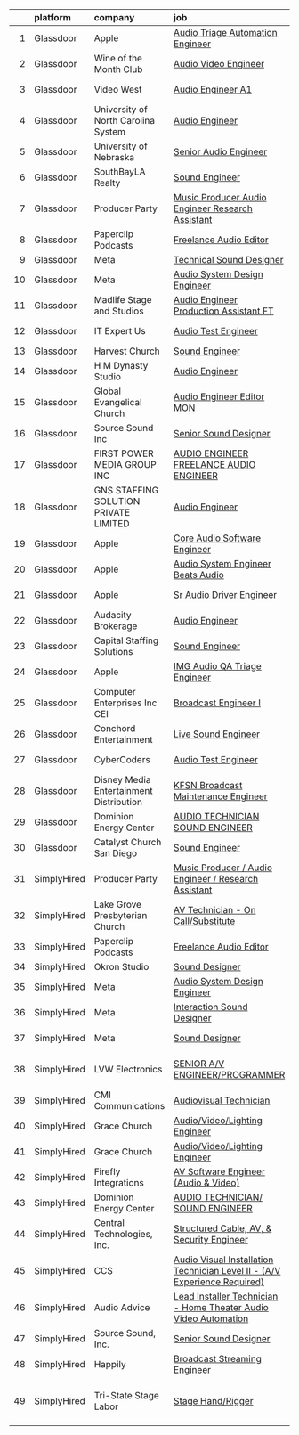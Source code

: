 

|    | platform    | company                                   | job                                                                                                                                                                                                                                                                                                                                                                                                                                                                                                                                                                                                                                                                                                                                                                                                                                                                                                                                                                                                                                                                                                                                                                                                                                                                                                                                                                                                                                            | update_time   | location                    |
|---:|:------------|:------------------------------------------|:-----------------------------------------------------------------------------------------------------------------------------------------------------------------------------------------------------------------------------------------------------------------------------------------------------------------------------------------------------------------------------------------------------------------------------------------------------------------------------------------------------------------------------------------------------------------------------------------------------------------------------------------------------------------------------------------------------------------------------------------------------------------------------------------------------------------------------------------------------------------------------------------------------------------------------------------------------------------------------------------------------------------------------------------------------------------------------------------------------------------------------------------------------------------------------------------------------------------------------------------------------------------------------------------------------------------------------------------------------------------------------------------------------------------------------------------------|:--------------|:----------------------------|
|  1 | Glassdoor   | Apple                                     | [Audio Triage Automation Engineer](https://www.glassdoor.com/partner/jobListing.htm?pos=121&ao=1136043&s=58&guid=00000182fd07e2d18b2055083c7e5e14&src=GD_JOB_AD&t=SR&vt=w&cs=1_7fe789bb&cb=1662102529073&jobListingId=1008112672589&jrtk=3-0-1gbugfonpjopn801-1gbugfoo9j4jg800-af9e25becb3bd0f7-)                                                                                                                                                                                                                                                                                                                                                                                                                                                                                                                                                                                                                                                                                                                                                                                                                                                                                                                                                                                                                                                                                                                                              | 24h           | Cupertino, CA               |
|  2 | Glassdoor   | Wine of the Month Club                    | [Audio Video Engineer](https://www.glassdoor.com/partner/jobListing.htm?pos=101&ao=1110586&s=58&guid=00000182fd07e2d18b2055083c7e5e14&src=GD_JOB_AD&t=SR&vt=w&ea=1&cs=1_b28a966b&cb=1662102529071&jobListingId=1008104416309&cpc=48B9F4758953335C&jrtk=3-0-1gbugfonpjopn801-1gbugfoo9j4jg800-7c31c312977bbb48--6NYlbfkN0D4nuovUOU2dPryPr7-xanE7ZFWASvaSyNm3BqXIbrO0p-spFy8M_M-A6N_nEvSAT44Hnj727AevabiXHKX95uvISMHH94G6CgxUKQQNwd9qsXRgsIDivRu35kl3MOJiOs0DGQPxIhN_TbMw9FnT9s0jwvI9Y1mxwS09PVCvwyQR6Ost7_HT1bggbujyi7-7z5KiilADtgJDgdWerOR0LOaH39uXVJy8deI9Iqp-9QfWvVb5O8X-0oF0VMl55uZno41vicBvFR0Z0Rgd3Mgq00RS3gpxJWeiWvjtyv5VAeJWe-icc9ffOoP66QkGqvN62X5GxPIjoIqw6oDugTSH40iJBJwi88t4rnxPX5EnOaBoKEzVggJ525rrZk_naGINddv3nEEIyvtnUuzYOPRFrEXcK3yx_NU0wMmj48xsJQpb7OeniKs2HsomAbxtsrv9IQwV0qWvpegOn8Ufu27wYgr38TP355Y_eZpyBLXsUkbrw1te4wFnh-eSr-lW5Euz_I%3D)                                                                                                                                                                                                                                                                                                                                                                                                                                                                                                                                                                                  | 2d            | Monrovia, CA                |
|  3 | Glassdoor   | Video West                                | [Audio Engineer  A1 ](https://www.glassdoor.com/partner/jobListing.htm?pos=126&ao=1136043&s=58&guid=00000182fd07e2d18b2055083c7e5e14&src=GD_JOB_AD&t=SR&vt=w&ea=1&cs=1_480d126e&cb=1662102529076&jobListingId=1008103941095&jrtk=3-0-1gbugfonpjopn801-1gbugfoo9j4jg800-c33ab20095de4d2b-)                                                                                                                                                                                                                                                                                                                                                                                                                                                                                                                                                                                                                                                                                                                                                                                                                                                                                                                                                                                                                                                                                                                                                      | 2d            | Phoenix, AZ                 |
|  4 | Glassdoor   | University of North Carolina System       | [Audio Engineer](https://www.glassdoor.com/partner/jobListing.htm?pos=114&ao=1136043&s=58&guid=00000182fd07e2d18b2055083c7e5e14&src=GD_JOB_AD&t=SR&vt=w&cs=1_5d1dc25c&cb=1662102529072&jobListingId=1008106242846&jrtk=3-0-1gbugfonpjopn801-1gbugfoo9j4jg800-30546d964c6f9ccc-)                                                                                                                                                                                                                                                                                                                                                                                                                                                                                                                                                                                                                                                                                                                                                                                                                                                                                                                                                                                                                                                                                                                                                                | 1d            | Research Triangle Park, NC  |
|  5 | Glassdoor   | University of Nebraska                    | [Senior Audio Engineer](https://www.glassdoor.com/partner/jobListing.htm?pos=128&ao=1136043&s=58&guid=00000182fd07e2d18b2055083c7e5e14&src=GD_JOB_AD&t=SR&vt=w&cs=1_b12a9405&cb=1662102529076&jobListingId=1008081982460&jrtk=3-0-1gbugfonpjopn801-1gbugfoo9j4jg800-ea713fcb67afc116-)                                                                                                                                                                                                                                                                                                                                                                                                                                                                                                                                                                                                                                                                                                                                                                                                                                                                                                                                                                                                                                                                                                                                                         | 13d           | Lincoln, NE                 |
|  6 | Glassdoor   | SouthBayLA Realty                         | [Sound Engineer](https://www.glassdoor.com/partner/jobListing.htm?pos=119&ao=1136043&s=58&guid=00000182fd07e2d18b2055083c7e5e14&src=GD_JOB_AD&t=SR&vt=w&ea=1&cs=1_b3b8f0e1&cb=1662102529073&jobListingId=1008103154916&jrtk=3-0-1gbugfonpjopn801-1gbugfoo9j4jg800-5998b583503ceae5-)                                                                                                                                                                                                                                                                                                                                                                                                                                                                                                                                                                                                                                                                                                                                                                                                                                                                                                                                                                                                                                                                                                                                                           | 2d            | Hermosa Beach, CA           |
|  7 | Glassdoor   | Producer Party                            | [Music Producer   Audio Engineer   Research Assistant](https://www.glassdoor.com/partner/jobListing.htm?pos=111&ao=1136043&s=58&guid=00000182fd07e2d18b2055083c7e5e14&src=GD_JOB_AD&t=SR&vt=w&ea=1&cs=1_e753df8f&cb=1662102529072&jobListingId=1008091585950&jrtk=3-0-1gbugfonpjopn801-1gbugfoo9j4jg800-0ab832e774ab98d7-)                                                                                                                                                                                                                                                                                                                                                                                                                                                                                                                                                                                                                                                                                                                                                                                                                                                                                                                                                                                                                                                                                                                     | 8d            | Remote                      |
|  8 | Glassdoor   | Paperclip Podcasts                        | [Freelance Audio Editor](https://www.glassdoor.com/partner/jobListing.htm?pos=113&ao=1136043&s=58&guid=00000182fd07e2d18b2055083c7e5e14&src=GD_JOB_AD&t=SR&vt=w&ea=1&cs=1_b3349b86&cb=1662102529072&jobListingId=1008104175854&jrtk=3-0-1gbugfonpjopn801-1gbugfoo9j4jg800-512c5bb5af4b3314-)                                                                                                                                                                                                                                                                                                                                                                                                                                                                                                                                                                                                                                                                                                                                                                                                                                                                                                                                                                                                                                                                                                                                                   | 2d            | Remote                      |
|  9 | Glassdoor   | Meta                                      | [Technical Sound Designer](https://www.glassdoor.com/partner/jobListing.htm?pos=104&ao=1110586&s=58&guid=00000182fd07e2d18b2055083c7e5e14&src=GD_JOB_AD&t=SR&vt=w&cs=1_ffcc897d&cb=1662102529071&jobListingId=1008102577905&cpc=FAE5E775D180B2FB&jrtk=3-0-1gbugfonpjopn801-1gbugfoo9j4jg800-43ee8e8957f197b7--6NYlbfkN0DYl4UJW4r1Vl7FEn6T9F-rD9lpC-0oMJVSiWjK_MGUd8e8cHXcpv6KPyjLHZEfqkWRCwULr6X75ieJARrAKqgWzisG7J3CWnOtR8MXVg9h6RHVQw8LxsUXbtRHyQGBkIiZRs1E6q1KlzilZzbDkEbl4cSfOYHD8WJrsx4Oe5zq0efzKGC4tT9j4LIwYr4PYn5NjV4YGU46Wj-XMXITmoPIm6AOyWZdzLD8ZbCAbJValaRY2iHA8CXOwjeBEYKx_TuIoB4EN7cfNG9-sNfZ6hTe4ybUAUShc5J2guVNOk88wWJBN1yaJsT31dsLzh4SOnPa8uJY4xkr4mLDQtTmJZzN1NfeZ6MMbZuyGkg4nq5jTUQv2bmL9Kk0-u0SZ0mtXaMFuadICAH0h5u7X_DOGudEKtA_7Q5569rqQdVLaFWHPgxTDOvWdoHKGDqcpdy9F1uZcki8YA_XiWvwruTBvmrteM4EFh2DQCZo_5KVmP9fhYXq6kzCNa5y52OB0nKjteRz-Ukt0zTcg935y3ZRU0T3UMR2Ao4qqNdD4dJbbbM36c7Iqw7QfIyo0DBtmGJXRa1W8uB7hdRSQ4K0v6-RmO_SA0Dfoiy4xWN-P9s0BAX96ijkCvmzxs78Hipls4KTU3TpXgI19ctopCGONWVur82BCYv_0GYJlzjhjKWBonDGSfM_X4DIJ_WwPA1MjfvFmXmRo_Qejd6BWBb2Xe2JkvwyWCsW0plhZyrCUr7KcHWg2BQiDUUKpwAfHJ-n3GfqlgV0_FzyC4UOtgtxWjMvOYfwMnLxAmqOxG0TEl_paIvx3MpnUoLl1Hdwdb_RTHw0yWQjIt9GSHGBE3Gxl8gwY9VTxKmYYEJKPaWLMRMQ8pDjF52FPW300UQBhZnl4w61xQDhXTCYJOGCnOOF5iFJSGFFMwX48z7QRvgiwNnlwUR_vRdTd7X3NGIinS0ZT5IBnsz-3tgYoCjI9iFWncL0PL5uB-KJuhpkBiqtGVQvsceSceXRQuAuu87Owq5vurTj0UNBInLog1DiqYq6oZ0TyTm2vTI7x5Cc7m0eh2YgnDnUByWHquTLhPTy) | 3d            | Remote                      |
| 10 | Glassdoor   | Meta                                      | [Audio System Design Engineer](https://www.glassdoor.com/partner/jobListing.htm?pos=116&ao=1136043&s=58&guid=00000182fd07e2d18b2055083c7e5e14&src=GD_JOB_AD&t=SR&vt=w&cs=1_8bd18f4b&cb=1662102529073&jobListingId=1008112009631&jrtk=3-0-1gbugfonpjopn801-1gbugfoo9j4jg800-c7dc5a6c273f8688-)                                                                                                                                                                                                                                                                                                                                                                                                                                                                                                                                                                                                                                                                                                                                                                                                                                                                                                                                                                                                                                                                                                                                                  | 24h           | Remote                      |
| 11 | Glassdoor   | Madlife Stage and Studios                 | [Audio Engineer Production Assistant  FT ](https://www.glassdoor.com/partner/jobListing.htm?pos=123&ao=1136043&s=58&guid=00000182fd07e2d18b2055083c7e5e14&src=GD_JOB_AD&t=SR&vt=w&ea=1&cs=1_7206a886&cb=1662102529075&jobListingId=1008110779312&jrtk=3-0-1gbugfonpjopn801-1gbugfoo9j4jg800-122f3ca21369d2a2-)                                                                                                                                                                                                                                                                                                                                                                                                                                                                                                                                                                                                                                                                                                                                                                                                                                                                                                                                                                                                                                                                                                                                 | 24h           | Woodstock, GA               |
| 12 | Glassdoor   | IT Expert Us                              | [Audio Test Engineer](https://www.glassdoor.com/partner/jobListing.htm?pos=130&ao=1136043&s=58&guid=00000182fd07e2d18b2055083c7e5e14&src=GD_JOB_AD&t=SR&vt=w&ea=1&cs=1_08cc58f5&cb=1662102529076&jobListingId=1008103718098&jrtk=3-0-1gbugfonpjopn801-1gbugfoo9j4jg800-aa2e16e9056f68cd-)                                                                                                                                                                                                                                                                                                                                                                                                                                                                                                                                                                                                                                                                                                                                                                                                                                                                                                                                                                                                                                                                                                                                                      | 2d            | Sunnyvale, CA               |
| 13 | Glassdoor   | Harvest Church                            | [Sound Engineer](https://www.glassdoor.com/partner/jobListing.htm?pos=129&ao=1136043&s=58&guid=00000182fd07e2d18b2055083c7e5e14&src=GD_JOB_AD&t=SR&vt=w&ea=1&cs=1_f36d4ee9&cb=1662102529076&jobListingId=1008083986373&jrtk=3-0-1gbugfonpjopn801-1gbugfoo9j4jg800-037f045b4ef52869-)                                                                                                                                                                                                                                                                                                                                                                                                                                                                                                                                                                                                                                                                                                                                                                                                                                                                                                                                                                                                                                                                                                                                                           | 11d           | Atlanta, GA                 |
| 14 | Glassdoor   | H M Dynasty Studio                        | [Audio Engineer](https://www.glassdoor.com/partner/jobListing.htm?pos=112&ao=1136043&s=58&guid=00000182fd07e2d18b2055083c7e5e14&src=GD_JOB_AD&t=SR&vt=w&ea=1&cs=1_9d6585ba&cb=1662102529072&jobListingId=1008111204551&jrtk=3-0-1gbugfonpjopn801-1gbugfoo9j4jg800-c04617751ddabdb0-)                                                                                                                                                                                                                                                                                                                                                                                                                                                                                                                                                                                                                                                                                                                                                                                                                                                                                                                                                                                                                                                                                                                                                           | 24h           | Tucker, GA                  |
| 15 | Glassdoor   | Global Evangelical Church                 | [Audio Engineer Editor  MON ](https://www.glassdoor.com/partner/jobListing.htm?pos=127&ao=1136043&s=58&guid=00000182fd07e2d18b2055083c7e5e14&src=GD_JOB_AD&t=SR&vt=w&ea=1&cs=1_f5b2b268&cb=1662102529076&jobListingId=1008088874359&jrtk=3-0-1gbugfonpjopn801-1gbugfoo9j4jg800-565c4567d3c3415e-)                                                                                                                                                                                                                                                                                                                                                                                                                                                                                                                                                                                                                                                                                                                                                                                                                                                                                                                                                                                                                                                                                                                                              | 9d            | San Antonio, TX             |
| 16 | Glassdoor   | Source Sound  Inc                         | [Senior Sound Designer](https://www.glassdoor.com/partner/jobListing.htm?pos=117&ao=1136043&s=58&guid=00000182fd07e2d18b2055083c7e5e14&src=GD_JOB_AD&t=SR&vt=w&ea=1&cs=1_8ef06c65&cb=1662102529073&jobListingId=1008089350796&jrtk=3-0-1gbugfonpjopn801-1gbugfoo9j4jg800-b47b731b9588a909-)                                                                                                                                                                                                                                                                                                                                                                                                                                                                                                                                                                                                                                                                                                                                                                                                                                                                                                                                                                                                                                                                                                                                                    | 9d            | Remote                      |
| 17 | Glassdoor   | FIRST POWER MEDIA GROUP INC               | [AUDIO ENGINEER   FREELANCE AUDIO ENGINEER](https://www.glassdoor.com/partner/jobListing.htm?pos=115&ao=1136043&s=58&guid=00000182fd07e2d18b2055083c7e5e14&src=GD_JOB_AD&t=SR&vt=w&ea=1&cs=1_f86a0801&cb=1662102529073&jobListingId=1008081595208&jrtk=3-0-1gbugfonpjopn801-1gbugfoo9j4jg800-3b15760e8ccb2758-)                                                                                                                                                                                                                                                                                                                                                                                                                                                                                                                                                                                                                                                                                                                                                                                                                                                                                                                                                                                                                                                                                                                                | 13d           | Silver Spring, MD           |
| 18 | Glassdoor   | GNS STAFFING SOLUTION PRIVATE LIMITED     | [Audio Engineer](https://www.glassdoor.com/partner/jobListing.htm?pos=107&ao=1110586&s=58&guid=00000182fd07e2d18b2055083c7e5e14&src=GD_JOB_AD&t=SR&vt=w&ea=1&cs=1_a295ec16&cb=1662102529072&jobListingId=1008091693660&cpc=3BA4CE39D5B5DEF5&jrtk=3-0-1gbugfonpjopn801-1gbugfoo9j4jg800-02821c216df8564c--6NYlbfkN0DSIQBZQ-2Vai8_rtyWPENsIrxgvuk_9OUeK1VKqbOx9HU1FkKsTKPGTJ1fQ9JpvdfILB_xiS_THIHvkhReTf8TAsrOjYTlfzGEoYEMqq8cRQ9zmRNXn0IbS5p_XgOLf9XvUgzoA9zEPB9fuc_10DiRiXTwqiGnMAyekwq3A8uEHOyjZuEKVJu_-6TONuudzVXoAUGVdO33W59e_zFpJQgGtEQzV-9aU3pDnB0yxjkegR_FHwuKkFYbDhBGO92bfCkKU7Ntfd6j87mKBt9UzgoQfu_B4DAmLFZI8Wa-jMilGTjlHWyxNkyrUNtfUnlwvbNiSYk3NJ84FnCL3InML38r2Fyfh2wFOoL-LQzxAo9Fz6pSbJnILiTqNOzCIcZhiH9Ifv-acltbCChEIioCwMOsMYKsi0CalkzTcAzxmFzeOPJ-EtdbdZOuGTlET1fvVMCFCCkyr1xjGyhJDrU7JfuBPT7yeOSIjBAGq0uudOdSnovROO1BB5SF)                                                                                                                                                                                                                                                                                                                                                                                                                                                                                                                                                                                                      | 8d            | San Francisco, CA           |
| 19 | Glassdoor   | Apple                                     | [Core Audio Software Engineer](https://www.glassdoor.com/partner/jobListing.htm?pos=103&ao=1110586&s=58&guid=00000182fd07e2d18b2055083c7e5e14&src=GD_JOB_AD&t=SR&vt=w&cs=1_f0405f6c&cb=1662102529071&jobListingId=1008100584189&cpc=F41FEAB56D215062&jrtk=3-0-1gbugfonpjopn801-1gbugfoo9j4jg800-4fddc40dc3a73bab--6NYlbfkN0BvKrLyj5gPmtZO9T8euul8TCxuuKNOtzRJOomxnwSEodTz2Bc-sPZlC5mDe-NOaJh9Z-rotkwHxMOjpksdaIXIJtUQGEixNDlYTnGmTtqge-tKraZJ9_8jBsMwd3IFCMRffJaECXWB54hZvw-ZrK5Tl46nem1Ju7ZeoenVKQy2Muc2nsXHiSX4czJYYaacnKzA3qCmUGpsoq3ywxUkMgiwr1J7UvSS1DdM5P9aDWZ0cPZLaPXn65TLmci2Czbi9RcNgvj5I1bZbYFYrfP00g-sCs31t0nfg9AvBOe29nz9eqiaiatfApADSxd359i3mW2P58ZHzf3yh5HylhRBa9_GqDdKMhvSpzGmWrEtaHKjSjQRs7aqhVnjeBKqSekNzGtH7NIuDx5sfOJtlxbypqfatZc-YpWSbhkQhEAzHeWyylscbFa-8C37p784Zty_JA9mBLJV64jUcUEx4zXvxLIrVF6WSxHpw4Agdl7H0L4Px73l0aXy4US7jko_CUgX5Yu-i0p2rj1L6qepwSBN6uycbmI2xUm4ZW4p8wh2AoVO9vfAGMVCFwzk0pqMo4hTnV_TFxSxPOMwgL4G5ES6kXr3L19ttSRlW2fpmmMdfU_I-Y6-eIzQU0f6zO_vx9VKRpRAYMo3ZKPWVjo8Eo3luIyoeCmigR_e1txynGGIktsP6NV32j3UEEn7Z28rDlpku1qJ-ETztzTeh2s9gjEqcHumVZCMdn8PhMwlgrzvcFANQNHs6x-HvHkgRdkxfWyux0-Lr7tu-zYm8jfv9DKrqw22TtgK0oj-YBlUDb7FLydIVbQPrIYREqh0nTQwVPhy1j-w8NJ2d93fife9_8LSZLEF4pjKybsLb-jUvR3cIxI3_3a0tAKnNKV6kHkEyyKeUuyaER46rb-4Eqw0LIoXA1FfWB1QeoOihFZvIXUfcsGZ8kTX-NktM0n5B2NTMGPBCceRhI9IlFEoxw%3D%3D)                                                                                                 | 3d            | San Diego, CA               |
| 20 | Glassdoor   | Apple                                     | [Audio System Engineer   Beats Audio](https://www.glassdoor.com/partner/jobListing.htm?pos=105&ao=1110586&s=58&guid=00000182fd07e2d18b2055083c7e5e14&src=GD_JOB_AD&t=SR&vt=w&cs=1_aa49ba12&cb=1662102529072&jobListingId=1008100584159&cpc=F41FEAB56D215062&jrtk=3-0-1gbugfonpjopn801-1gbugfoo9j4jg800-ad79c3bb1624279f--6NYlbfkN0BvKrLyj5gPmtZO9T8euul8TCxuuKNOtzRJOomxnwSEodTz2Bc-sPZl5OJ9R4TJsNck5xc0c2ym9fz50912HWKqUswdr-sawwhN-AHwhntIjOJiqrxSRm1Lc21B-q1Drhhg66KV1MVaTOplQbRbtNdFVoT628qfg875ukJjdlqONZq9W2IkUQ28HCXkH-VB5KBXPz__oTBcb8lN7SJJXYR1yzUGfx2RjSveLmzlRFD18I3BLRE7fasgAoYSEVtO3Vnj6R7fUN6qWaIHtBmU-C9CTZh3sVEL3xEOqcSKJgwzU7oSfgZJW5r21DbPepX1lGp7O5w7-JSSJLIhXWwbL8vWMmHr2oS2j7Lx5QrRwWfiTZHXQNYHtaUJCJO80H4CLpFWJ-HLusrHYUR3NboB-g7iI-dUFi9iPnZxcgajdf6rhnFvbl0v0Yu_mZm6XpaZdnQbLI5GtR87RhtyGD2p_92Or88jI1FMduDeCj-_0NTxnLN8BTCftkNuAB-T_pXYubW2ny7hqsyaZQe_C3EyXGnXAsfbWyfr_AepvlteVMbq-Wi6lqPINoFiZsvby63ocLtyI1jYdJBige0cdEO7qmqJrhmETMyhjp7B2CDp0NezoHv2M9NxL4MxBMePy1g8vmn58vOjsJAISPz9QCkch8THCicdSDLLpUPXS59QMrGat50q1Vs1xZeUG57gDaf8lwU3JeDl8zU1CHGBFc3qudupe5SZL0QzZ2NO1bD2reA2U7K0BHXcerY8MiFrki5DnCkkGuEeyOv8jHlyBEtOXmlEtrCc330N8YilNR8WpjGXTC4Yx7uRt2fPP5y68Y71r5CSj-mZVEAGEQRG6N8JiY_f2wgc6NcD84x0aNmd_3Ag_sRW7Kkwb1_MqnWbuUEFPYnWPQZtbD_1wGnYaZvM_hkg5EeYpAtSY-PLlcIwM11uAb6ifYl66B_P9cSMD2aN4GuIDD-M9BOmV5n51GaM0-hsbGEmf8ijKcim09mCyy-luA%3D%3D)                                                          | 3d            | Culver City, CA             |
| 21 | Glassdoor   | Apple                                     | [Sr Audio Driver Engineer](https://www.glassdoor.com/partner/jobListing.htm?pos=106&ao=1110586&s=58&guid=00000182fd07e2d18b2055083c7e5e14&src=GD_JOB_AD&t=SR&vt=w&cs=1_7cbf14a4&cb=1662102529072&jobListingId=1008100584087&cpc=8795CF9063CD573D&jrtk=3-0-1gbugfonpjopn801-1gbugfoo9j4jg800-9f8c3462b7dd6300--6NYlbfkN0BvKrLyj5gPmtZO9T8euul8TCxuuKNOtzRJOomxnwSEodTz2Bc-sPZl29JElYHfcoQkdF3R0uhVOiUQIIZnA3Is4FwSOKCUtcx0WGYLiuhqZt1RK6Uz8XcjafElPAUKNctzC8Xw8_d9uCKPwv8pmYio20JXorBzwSKcPHzc9lQlpasA4-pRosN4x98J3VbPqKqe2QkbaGPnV7ywHvj_PrtUZqKAiPU1cTaqBGWg88CO3LNtANrjQcayF-Uhlesp3kixEizqUAi8Muxo5SkNr-D-LzgP4sSq7vAyxnYjZqm-Vq8ud4MUd_q7GVJ0ROARctOhafApHAXsN8Al4fILiX4_eUTy2L8UDtOdzkdhiIsy1PIoh9uzALZlDl_39RgP9mBafUxKQMdTXP7czIJQxnL4bBJpA3i3FzQ6y4tN4oF5EbT4kGz55xr7m_BvwUdd2YleiG7URxM6YgPWURK-7d3uIeIoZf40q7iuGKUtzuO4Kk1C2tJ-CX-8-ZWOr3bjkYinR5o9__8uUrPFfKC386rWoAEXwY8XptVFrbtpMC71liFx2ScTnKm5pf6f9RQo1kP20ufVNQRELgpI3Uy7ldOm3a1z6RMgjt8bx6Wm4uPkLTVwIYbJhgEN1ZGUpxR3K3hDskYznvZ6zYLEYldN8rTJdsAPhGy5Yia0jJbpzqVMDquO13faPWdM5wNtZefV5PehA_AieWxODEI1qJ2c77pqXWDxaZHkqxKLbArQKE6_aDt4Pd1VtvlTs-j7fOCqmKdmEs-XW7DakW_ajS8e1R_ULqIAIiFeB11xgUpne5w94sxR4WJZaRpkinjjjmsBUQPw_jn6Faf_DjSikLRcOB0lVd2I4Y6H62_C6wLieLj9pYL0_ykFLVKFpm-hVPps-w677fKL8cBP5GqP9yuoWLrWCLV3uhy24LGKtjkU-bTanR03lhFKuUL0READRSX4_9mmoQ_opjnWOg%3D%3D)                                                                                                     | 3d            | Culver City, CA             |
| 22 | Glassdoor   | Audacity Brokerage                        | [Audio Engineer](https://www.glassdoor.com/partner/jobListing.htm?pos=122&ao=1136043&s=58&guid=00000182fd07e2d18b2055083c7e5e14&src=GD_JOB_AD&t=SR&vt=w&ea=1&cs=1_94c31e52&cb=1662102529075&jobListingId=1008093807658&jrtk=3-0-1gbugfonpjopn801-1gbugfoo9j4jg800-0190b5487932e263-)                                                                                                                                                                                                                                                                                                                                                                                                                                                                                                                                                                                                                                                                                                                                                                                                                                                                                                                                                                                                                                                                                                                                                           | 7d            | Austell, GA                 |
| 23 | Glassdoor   | Capital Staffing Solutions                | [Sound Engineer](https://www.glassdoor.com/partner/jobListing.htm?pos=109&ao=1110586&s=58&guid=00000182fd07e2d18b2055083c7e5e14&src=GD_JOB_AD&t=SR&vt=w&ea=1&cs=1_3814904f&cb=1662102529072&jobListingId=1008106947083&cpc=8795CF9063CD573D&jrtk=3-0-1gbugfonpjopn801-1gbugfoo9j4jg800-7ee99c6ce2ce3e77--6NYlbfkN0AHXq2vAVwR3IH7wgnTMdWCa3HguypIXx0DFudX-u0zu6XSU0N9gDGCMsnO9yvyAfMI4RPwNgF3cmE9aZ6S8laEbXVH1A6MFEQj40Snp0ZImzcOVPuHxvlP8EnKjILPw9a1O1yWK_TKJQxlq4JHVh-HRHiA8_kBlbluk92Af7z1Z7Ff5yRDMaVMn7CIpkV3MYo5dbHo29RLk-xJRYX_7q9DxRBqm5JeCGYlTTE2zUFDtgNJWGYmYi14D4Y_vlRjlvHrTSIW6ku8FqQokxo3i0_Zho_zmwZFF1eCO9QJzxMBTIbyEdspfpObgYbUwEkiLDs0hBeQHFhK0mNMLq0SJrs6vT-KhdSrHGmhZQ1-ec3lPPqjc9kM54fkf5T9P_1qrejJ56x7T2L3xDH1fFjVnxgfBPj8HulpW4tq0e7H53eZKGVShORMPb_cIwh0MrT3n2eeqWSo9joRyrvIatQJCGiWhvUQFgYWs0RbEueOQgKE2TfckPe-XFsw_4VTdNbmEnoWcuVqx2-EDQ%3D%3D)                                                                                                                                                                                                                                                                                                                                                                                                                                                                                                                                                                          | 1d            | San Diego, CA               |
| 24 | Glassdoor   | Apple                                     | [IMG Audio QA Triage Engineer](https://www.glassdoor.com/partner/jobListing.htm?pos=120&ao=1136043&s=58&guid=00000182fd07e2d18b2055083c7e5e14&src=GD_JOB_AD&t=SR&vt=w&cs=1_8ba67d46&cb=1662102529073&jobListingId=1008112672531&jrtk=3-0-1gbugfonpjopn801-1gbugfoo9j4jg800-6c6f1ab8ba8dd5ec-)                                                                                                                                                                                                                                                                                                                                                                                                                                                                                                                                                                                                                                                                                                                                                                                                                                                                                                                                                                                                                                                                                                                                                  | 24h           | Cupertino, CA               |
| 25 | Glassdoor   | Computer Enterprises  Inc   CEI           | [Broadcast Engineer I](https://www.glassdoor.com/partner/jobListing.htm?pos=110&ao=1110586&s=58&guid=00000182fd07e2d18b2055083c7e5e14&src=GD_JOB_AD&t=SR&vt=w&ea=1&cs=1_30a3d574&cb=1662102529072&jobListingId=1008104598845&cpc=C4A69CCDBB3B9599&jrtk=3-0-1gbugfonpjopn801-1gbugfoo9j4jg800-4b0849d4e352f189--6NYlbfkN0AVVnl_N3xmP3MApcGA3sr6MLnz8P423WWILI1WvbjE8Ry71v-lom9NKs8rBQiPPSfaHXyLzk4TRh1J6lf3NESx_B7dODtc_zqF2tlPS7hPzp7ndD7mgDIbJkgJu6rLTCCSAWFqRaF3TQT253hKX5QOOOSNwqLZAEiiz7KZ5NfyS6ZRbivUGr-7Yz4BDbkHRobSfep-YKoL8ytCtGhvzm1YZ3JLYqlpHYKFfHYimwC382_pSCMNw9uGySa9pGfL0iwbpDUSb49NQpMBTVvsyYWInm0Jbe7gyRJBr2nC9hWCkRRhTlIBVgRlix1zKKOVHhaCIWVVfnuQ2SwPHykmJcqYDK1y-gTf7DpYKGB56GIXlY0u1MGN3CdH9AZFpnV0ZA-X97RyDVdTBEviHIHVB0Wk6KPtau0B9D3RgBr-7wP3AdKaIs2teiyCjt4T8UHTazYmRQsgMwX2qDR56aFDUU7ZXvQx2E7U19SP0A95BbG3M_6L6HgIB_o3NNcERWR1xZ4%3D)                                                                                                                                                                                                                                                                                                                                                                                                                                                                                                                                                                                  | 2d            | Centennial, CO              |
| 26 | Glassdoor   | Conchord Entertainment                    | [Live Sound Engineer](https://www.glassdoor.com/partner/jobListing.htm?pos=102&ao=1110586&s=58&guid=00000182fd07e2d18b2055083c7e5e14&src=GD_JOB_AD&t=SR&vt=w&ea=1&cs=1_5709561f&cb=1662102529071&jobListingId=1008088946789&cpc=C19BE7EA145E205E&jrtk=3-0-1gbugfonpjopn801-1gbugfoo9j4jg800-f3f9eea57a983ca9--6NYlbfkN0BKUou6V2sgnxTw0gblZcy6InCuwTZCwEAFzAfyAJpbl3ZjWBFMy83ezJfgF92Z-W5MXnXrnPDWMfXQEYAq_D2vGcDfAyY7IEHDPoY5h-YNlYusBjuP71PAU--4FBvdcRg4XYUnGEKdbLm9AWhIy_eUwBNmXKXtIKz3mbl7k_NEIwoUxK6dIpaqfV-f_KTJTC0h4s1cpzGy6rei-blgyQs2B30O1has0vxXpJTdXMiYRCEbN1SnTLb6FYNtdQUE_Eo4FyNUOcYU1COg20iumj2DRbcytu0YJMluGfl6CYuyJCxzCUio67y_iUOrbWj-HFNnHLgoBADnCuvjxr6zxq5i5_B-eQHd7dufvWgR9smcMnYsBL46US2PhRuaHSy_gcyHLnW1c5yGCtgFf6fRRON4iMy-4BTwfGE9Vr0qcP7dFmGfLexma-QsnpZ1FrvcaxmDb4qtQvypakJhOHu9s3NxNAVSKZ0_t8Uip1DVT8VkmEpT0j-WYdF7ydsWXwe6H5I%3D)                                                                                                                                                                                                                                                                                                                                                                                                                                                                                                                                                                                   | 9d            | Boston, MA                  |
| 27 | Glassdoor   | CyberCoders                               | [Audio Test Engineer](https://www.glassdoor.com/partner/jobListing.htm?pos=108&ao=1110586&s=58&guid=00000182fd07e2d18b2055083c7e5e14&src=GD_JOB_AD&t=SR&vt=w&ea=1&cs=1_812046fe&cb=1662102529072&jobListingId=1008099569077&cpc=6FC5BA77C9A4CD78&jrtk=3-0-1gbugfonpjopn801-1gbugfoo9j4jg800-6274d79af279cea2--6NYlbfkN0CpFJQzrgRR8WqXWK1qKKEqALWJw739KlKqr2H-MSI4eoBlI4EFrmor2FYZMP3muM3GyUliC7ZWoO6n32GHQtX433b8TUgNRuVYxRME372QGJI3nfZUs_xgUGdYTPtoxGdHfJYjMxV03pV2gj_HqEbiCKL-n8Q_CqOxIpI2mo5wZINsDwWmIfWK0j_XErrXTDVVGkDgZWAOeMifDykBjvmiAeHXbW8Toou4L__2yL7b8RD2_do7i6POw-jM1Rs1cJvbF5qe4v8L4MOl0YlU-kxYFDGNDGTjiukio4kEMI9b1DJlt_RHBitv-TeN_djR9A8GHUGHYk2THkk67FaET75ZdyRR0b976JVsAqEg0BomWrNNfkLnT0juF-f94TWixBw3OoGMulwx0Kt1qdL7W8X8aawTkCS7ovUd0u3GlGFGNUypZD-mgyMoQyk453x-RzhE6C9Jwe5oYkqyZneehLdun4dTSrtRsZGP3p8JiayjD0esuDJAdCushTtcsrodEzbJGNJ8zOBRJbYwC38lMJIAp0QtcyqpZ2PhHkfNNb-71VSzVmZ6jIUZoBg9dnS2YJf0SWLMnqq5BUTBsOQywlpRftu8IDefS72Cf68VDC76BLXJrfKWzaptx5Myzol5XZmA8-Ulu6K9WZsOjLJd7zwNbPLlCZvptIlMue9NQf1wcbVQ-1wRRIu0cu7Gb0MICXzLC0bcUn0xw920rr88K12jMCxfu0Sf6f4cMrucIUv1TMbiGiED1GVijJtrbHZ-U1ttfctvA73aZPhlec-go7_9cG7SNGHdRuLVnw0ClLRoTGAI7pCZpr-OzTASA60dpAK61mSBZLak21M7Nw7lMtjizYPsaJQt-nvsot1PnuVcRIrlcH8Wv9obCWRwGg1KkorAub2mkX6fKUsq2xTN06-uWJzCW9tH_gzFaPXrBFcbF57Ho2xi2amiXcE6F_7YNRNTKOq2lpyzl3GA3Vdprgsr4I61TGtuEirF5CoV9JefNQEQFiHtJlhQAOELsPHZomQ%3D)                                                   | 4d            | Nashville, TN               |
| 28 | Glassdoor   | Disney Media   Entertainment Distribution | [KFSN Broadcast Maintenance Engineer](https://www.glassdoor.com/partner/jobListing.htm?pos=125&ao=1136043&s=58&guid=00000182fd07e2d18b2055083c7e5e14&src=GD_JOB_AD&t=SR&vt=w&cs=1_1eb0bfdb&cb=1662102529076&jobListingId=1008110256896&jrtk=3-0-1gbugfonpjopn801-1gbugfoo9j4jg800-e4fe37ea624d2a62-)                                                                                                                                                                                                                                                                                                                                                                                                                                                                                                                                                                                                                                                                                                                                                                                                                                                                                                                                                                                                                                                                                                                                           | 24h           | Fresno, CA                  |
| 29 | Glassdoor   | Dominion Energy Center                    | [AUDIO TECHNICIAN  SOUND ENGINEER](https://www.glassdoor.com/partner/jobListing.htm?pos=124&ao=1136043&s=58&guid=00000182fd07e2d18b2055083c7e5e14&src=GD_JOB_AD&t=SR&vt=w&cs=1_be8a89a4&cb=1662102529075&jobListingId=1008085882444&jrtk=3-0-1gbugfonpjopn801-1gbugfoo9j4jg800-348693a8ffb96fac-)                                                                                                                                                                                                                                                                                                                                                                                                                                                                                                                                                                                                                                                                                                                                                                                                                                                                                                                                                                                                                                                                                                                                              | 10d           | Richmond, VA                |
| 30 | Glassdoor   | Catalyst Church San Diego                 | [Sound Engineer](https://www.glassdoor.com/partner/jobListing.htm?pos=118&ao=1136043&s=58&guid=00000182fd07e2d18b2055083c7e5e14&src=GD_JOB_AD&t=SR&vt=w&ea=1&cs=1_b38faefa&cb=1662102529073&jobListingId=1008099570071&jrtk=3-0-1gbugfonpjopn801-1gbugfoo9j4jg800-e7ff894ef48b9d2b-)                                                                                                                                                                                                                                                                                                                                                                                                                                                                                                                                                                                                                                                                                                                                                                                                                                                                                                                                                                                                                                                                                                                                                           | 4d            | San Diego, CA               |
| 31 | SimplyHired | Producer Party                            | [Music Producer / Audio Engineer / Research Assistant](https://www.simplyhired.com/job/cj7zaoEuW1Zv3-8unLX5kQMTgFwJVfe-3E7kSF48wXUPX5VBOOs6RA?q=audio+engineer)                                                                                                                                                                                                                                                                                                                                                                                                                                                                                                                                                                                                                                                                                                                                                                                                                                                                                                                                                                                                                                                                                                                                                                                                                                                                                | 8d            | Remote                      |
| 32 | SimplyHired | Lake Grove Presbyterian Church            | [AV Technician - On Call/Substitute](https://www.simplyhired.com/job/tb9Lp_96v5nuqnhe0ZYtbeKN6hRlb-jVRHz1dLdsFAKeVM_Axvfv9Q?q=audio+engineer)                                                                                                                                                                                                                                                                                                                                                                                                                                                                                                                                                                                                                                                                                                                                                                                                                                                                                                                                                                                                                                                                                                                                                                                                                                                                                                  | Recently      | Lake Oswego, OR             |
| 33 | SimplyHired | Paperclip Podcasts                        | [Freelance Audio Editor](https://www.simplyhired.com/job/4GLdC09THgANos7uq518jChPDi3IVt5tk_JYKB3JK34Via8ZReM3SQ?q=audio+engineer)                                                                                                                                                                                                                                                                                                                                                                                                                                                                                                                                                                                                                                                                                                                                                                                                                                                                                                                                                                                                                                                                                                                                                                                                                                                                                                              | 2d            | Remote                      |
| 34 | SimplyHired | Okron Studio                              | [Sound Designer](https://www.simplyhired.com/job/sH9iQ3mOxPZ_wzvQdODCegZwaaM9A5wNYJm87FJwvZBvB3d1YNX9TA?q=audio+engineer)                                                                                                                                                                                                                                                                                                                                                                                                                                                                                                                                                                                                                                                                                                                                                                                                                                                                                                                                                                                                                                                                                                                                                                                                                                                                                                                      | Recently      | Remote                      |
| 35 | SimplyHired | Meta                                      | [Audio System Design Engineer](https://www.simplyhired.com/job/sSRtN-D5PKcDA53mTWpsQ1nocCJbomym6KXfe_F0WBfXc_Mhj_yhPw?q=audio+engineer)                                                                                                                                                                                                                                                                                                                                                                                                                                                                                                                                                                                                                                                                                                                                                                                                                                                                                                                                                                                                                                                                                                                                                                                                                                                                                                        | Today         | Remote                      |
| 36 | SimplyHired | Meta                                      | [Interaction Sound Designer](https://www.simplyhired.com/job/BUTo3KhLzxoKh7Kj0H3U3RFFPKPh3RmlNW42Vd-j7EoZZ1QMa0Khaw?q=audio+engineer)                                                                                                                                                                                                                                                                                                                                                                                                                                                                                                                                                                                                                                                                                                                                                                                                                                                                                                                                                                                                                                                                                                                                                                                                                                                                                                          | Recently      | Remote +5 locations         |
| 37 | SimplyHired | Meta                                      | [Sound Designer](https://www.simplyhired.com/job/B9jC5ZTtxgxvAo0pHZYEFQSV4L3HIbn0ieWkkGRZxYJtVOoKOsaAXg?q=audio+engineer)                                                                                                                                                                                                                                                                                                                                                                                                                                                                                                                                                                                                                                                                                                                                                                                                                                                                                                                                                                                                                                                                                                                                                                                                                                                                                                                      | Recently      | Remote +3 locations         |
| 38 | SimplyHired | LVW Electronics                           | [SENIOR A/V ENGINEER/PROGRAMMER](https://www.simplyhired.com/job/j1i2ewGLIlxpJn8UR1g0nGJ8G_snSD7B2h9CHUWrGbGijcROuCi8Rg?q=audio+engineer)                                                                                                                                                                                                                                                                                                                                                                                                                                                                                                                                                                                                                                                                                                                                                                                                                                                                                                                                                                                                                                                                                                                                                                                                                                                                                                      | Recently      | Colorado Springs, CO        |
| 39 | SimplyHired | CMI Communications                        | [Audiovisual Technician](https://www.simplyhired.com/job/bIm0RhnuEznmotwFVDajn_m87uALclNrLVRqyK8A-h8uWTcpNlC_Jg?q=audio+engineer)                                                                                                                                                                                                                                                                                                                                                                                                                                                                                                                                                                                                                                                                                                                                                                                                                                                                                                                                                                                                                                                                                                                                                                                                                                                                                                              | Recently      | Verona, NY                  |
| 40 | SimplyHired | Grace Church                              | [Audio/Video/Lighting Engineer](https://www.simplyhired.com/job/NXfxeOPpb7s-E_rkgzrzU79BZEV4HuENgvWVghX0pgF5a7bFUgeTlw?q=audio+engineer)                                                                                                                                                                                                                                                                                                                                                                                                                                                                                                                                                                                                                                                                                                                                                                                                                                                                                                                                                                                                                                                                                                                                                                                                                                                                                                       | Recently      | Dumfries, VA                |
| 41 | SimplyHired | Grace Church                              | [Audio/Video/Lighting Engineer](https://www.simplyhired.com/job/NXfxeOPpb7s-E_rkgzrzU79BZEV4HuENgvWVghX0pgF5a7bFUgeTlw?q=audio+engineer)                                                                                                                                                                                                                                                                                                                                                                                                                                                                                                                                                                                                                                                                                                                                                                                                                                                                                                                                                                                                                                                                                                                                                                                                                                                                                                       | Recently      | Dumfries, VA                |
| 42 | SimplyHired | Firefly Integrations                      | [AV Software Engineer (Audio & Video)](https://www.simplyhired.com/job/wVgS93FoPnoW1lPtzLJkhlTfa__oNlyaoLpNK2pOp4o_LNKowYZnrw?q=audio+engineer)                                                                                                                                                                                                                                                                                                                                                                                                                                                                                                                                                                                                                                                                                                                                                                                                                                                                                                                                                                                                                                                                                                                                                                                                                                                                                                | 10d           | Middlebury, IN              |
| 43 | SimplyHired | Dominion Energy Center                    | [AUDIO TECHNICIAN/ SOUND ENGINEER](https://www.simplyhired.com/job/RCska2m2VzRyC8cV5CmhVPGtp-DAJ68lzfPgtIbvgHTf7Vx6leKfyA?q=audio+engineer)                                                                                                                                                                                                                                                                                                                                                                                                                                                                                                                                                                                                                                                                                                                                                                                                                                                                                                                                                                                                                                                                                                                                                                                                                                                                                                    | 10d           | Richmond, VA                |
| 44 | SimplyHired | Central Technologies, Inc.                | [Structured Cable, AV, & Security Engineer](https://www.simplyhired.com/job/VkRJMsUqurY97yLgpxjAahiOCiQG5hFyHQV8RmpFCS4QAsW2MmksbQ?q=audio+engineer)                                                                                                                                                                                                                                                                                                                                                                                                                                                                                                                                                                                                                                                                                                                                                                                                                                                                                                                                                                                                                                                                                                                                                                                                                                                                                           | Recently      | Johnson City, TN            |
| 45 | SimplyHired | CCS                                       | [Audio Visual Installation Technician Level II - (A/V Experience Required)](https://www.simplyhired.com/job/hp7wTdG2D4h6XsFVGPOewO-Vyj1B6DzY1fLd6maTOj_abznLscSMiA?q=audio+engineer)                                                                                                                                                                                                                                                                                                                                                                                                                                                                                                                                                                                                                                                                                                                                                                                                                                                                                                                                                                                                                                                                                                                                                                                                                                                           | Recently      | Denver, CO                  |
| 46 | SimplyHired | Audio Advice                              | [Lead Installer Technician - Home Theater Audio Video Automation](https://www.simplyhired.com/job/F2kj7YlTjF5ql9U_eusHKGkmWt4ohQfKSZg-MHogm7lkZIVNivL-CQ?q=audio+engineer)                                                                                                                                                                                                                                                                                                                                                                                                                                                                                                                                                                                                                                                                                                                                                                                                                                                                                                                                                                                                                                                                                                                                                                                                                                                                     | Recently      | Raleigh, NC                 |
| 47 | SimplyHired | Source Sound, Inc.                        | [Senior Sound Designer](https://www.simplyhired.com/job/mw3datBFZnSnzm3SFniNFlYC60OHbjYX1kgvM61bk-lO-0QBaaabnQ?q=audio+engineer)                                                                                                                                                                                                                                                                                                                                                                                                                                                                                                                                                                                                                                                                                                                                                                                                                                                                                                                                                                                                                                                                                                                                                                                                                                                                                                               | 9d            | Remote                      |
| 48 | SimplyHired | Happily                                   | [Broadcast Streaming Engineer](https://www.simplyhired.com/job/CwKxAD-hhzv_TOv64Qkoy3xss2rHfJurroCheS_QNFdsN7m2Lk9iKQ?q=audio+engineer)                                                                                                                                                                                                                                                                                                                                                                                                                                                                                                                                                                                                                                                                                                                                                                                                                                                                                                                                                                                                                                                                                                                                                                                                                                                                                                        | Recently      | Remote                      |
| 49 | SimplyHired | Tri-State Stage Labor                     | [Stage Hand/Rigger](https://www.simplyhired.com/job/C2RtN-nupqD8t7iL9tD5ieFnfGdlQRNwdHdUC0fFmz3B7Eggyh4nqg?q=audio+engineer)                                                                                                                                                                                                                                                                                                                                                                                                                                                                                                                                                                                                                                                                                                                                                                                                                                                                                                                                                                                                                                                                                                                                                                                                                                                                                                                   | Today         | Moses Lake, WA +6 locations |